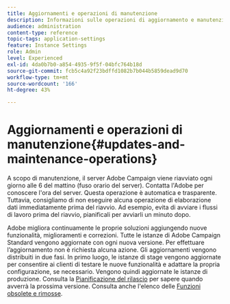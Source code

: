 ```yaml
---
title: Aggiornamenti e operazioni di manutenzione
description: Informazioni sulle operazioni di aggiornamento e manutenzione per il server Adobe Campaign.
audience: administration
content-type: reference
topic-tags: application-settings
feature: Instance Settings
role: Admin
level: Experienced
exl-id: 4da0b7b0-a854-4935-9f5f-04bfc764b18d
source-git-commit: fcb5c4a92f23bdffd1082b7b044b5859dead9d70
workflow-type: tm+mt
source-wordcount: '166'
ht-degree: 43%

---
```


# Aggiornamenti e operazioni di manutenzione{#updates-and-maintenance-operations}

A scopo di manutenzione, il server Adobe Campaign viene riavviato ogni giorno alle 6 del mattino (fuso orario del server). Contatta l&#39;Adobe per conoscere l&#39;ora del server. Questa operazione è automatica e trasparente. Tuttavia, consigliamo di non eseguire alcuna operazione di elaborazione dati immediatamente prima del riavvio. Ad esempio, evita di avviare i flussi di lavoro prima del riavvio, pianificali per avviarli un minuto dopo.

Adobe migliora continuamente le proprie soluzioni aggiungendo nuove funzionalità, miglioramenti e correzioni. Tutte le istanze di Adobe Campaign Standard vengono aggiornate con ogni nuova versione. Per effettuare l’aggiornamento non è richiesta alcuna azione. Gli aggiornamenti vengono distribuiti in due fasi. In primo luogo, le istanze di stage vengono aggiornate per consentire ai clienti di testare le nuove funzionalità e adattare la propria configurazione, se necessario. Vengono quindi aggiornate le istanze di produzione. Consulta la [Pianificazione del rilascio](https://helpx.adobe.com/it/campaign/kb/acs-release-planning.html) per sapere quando avverrà la prossima versione. Consulta anche l&#39;elenco delle [Funzioni obsolete e rimosse](../../rn/using/deprecated-features.md).
